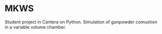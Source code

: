 # MKWS
Student project in Cantera on Python. Simulation of gunpowder comustion in a variable volume chamber.
